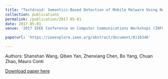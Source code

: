 ```yaml
---
title: "Textdroid: Semantics-Based Detection of Mobile Malware Using Network Flows"
collection: publications
permalink: /publication/2017-05-01
date: 2017-05-01
venue: '2017 IEEE Conference on Computer Communications Workshops (INFOCOM WKSHPS)'

paperurl: 'https://ieeexplore.ieee.org/abstract/document/8116346'

---
```

Authors: Shanshan Wang, Qiben Yan, Zhenxiang Chen, Bo Yang, Chuan Zhao, Mauro Conti

[Download paper here](https://ieeexplore.ieee.org/abstract/document/8116346)
